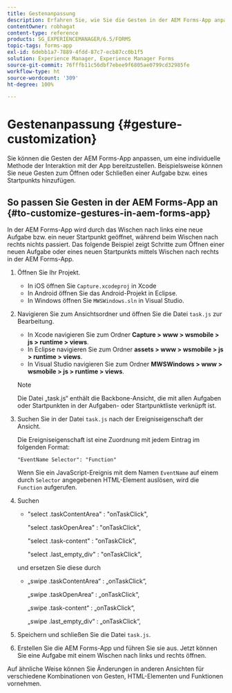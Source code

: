```yaml
---
title: Gestenanpassung
description: Erfahren Sie, wie Sie die Gesten in der AEM Forms-App anpassen. Sie können die Gesten anpassen, um eine individuelle Methode der Interaktion mit der Anwendung bereitzustellen.
contentOwner: robhagat
content-type: reference
products: SG_EXPERIENCEMANAGER/6.5/FORMS
topic-tags: forms-app
exl-id: 6debb1a7-7889-4fdd-87c7-ecb87cc0b1f5
solution: Experience Manager, Experience Manager Forms
source-git-commit: 76fffb11c56dbf7ebee9f6805ae0799cd32985fe
workflow-type: ht
source-wordcount: '309'
ht-degree: 100%

---
```


# Gestenanpassung {#gesture-customization}

Sie können die Gesten der AEM Forms-App anpassen, um eine individuelle Methode der Interaktion mit der App bereitzustellen. Beispielsweise können Sie neue Gesten zum Öffnen oder Schließen einer Aufgabe bzw. eines Startpunkts hinzufügen.

## So passen Sie Gesten in der AEM Forms-App an {#to-customize-gestures-in-aem-forms-app}

In der AEM Forms-App wird durch das Wischen nach links eine neue Aufgabe bzw. ein neuer Startpunkt geöffnet, während beim Wischen nach rechts nichts passiert. Das folgende Beispiel zeigt Schritte zum Öffnen einer neuen Aufgabe oder eines neuen Startpunkts mittels Wischen nach rechts in der AEM Forms-App.

1. Öffnen Sie Ihr Projekt.

   * In iOS öffnen Sie `Capture.xcodeproj` in Xcode
   * In Android öffnen Sie das Android-Projekt in Eclipse.
   * In Windows öffnen Sie `MWSWindows.sln` in Visual Studio.

1. Navigieren Sie zum Ansichtsordner und öffnen Sie die Datei `task.js` zur Bearbeitung.

   * In Xcode navigieren Sie zum Ordner **Capture > www > wsmobile > js > runtime > views**.
   * In Eclipse navigieren Sie zum Ordner **assets > www > wsmobile > js > runtime > views**.
   * In Visual Studio navigieren Sie zum Ordner **MWSWindows > www > wsmobile > js > runtime > views**.

   >[!NOTE]
   >
   >Die Datei „task.js“ enthält die Backbone-Ansicht, die mit allen Aufgaben oder Startpunkten in der Aufgaben- oder Startpunktliste verknüpft ist.

1. Suchen Sie in der Datei `task.js` nach der Ereigniseigenschaft der Ansicht.

   Die Ereigniseigenschaft ist eine Zuordnung mit jedem Eintrag im folgenden Format:

   `"EventName Selector": "Function"`

   Wenn Sie ein JavaScript-Ereignis mit dem Namen `EventName` auf einem durch `Selector` angegebenen HTML-Element auslösen, wird die `Function` aufgerufen.

1. Suchen

   * &quot;select .taskContentArea&quot; : &quot;onTaskClick&quot;,

     &quot;select .taskOpenArea&quot; : &quot;onTaskClick&quot;,

     &quot;select .task-content&quot; : &quot;onTaskClick&quot;,

     &quot;select .last_empty_div&quot; : &quot;onTaskClick&quot;,

   und ersetzen Sie diese durch

   * „swipe .taskContentArea“ : „onTaskClick“,

     „swipe .taskOpenArea“ : „onTaskClick“,

     „swipe .task-content“ : „onTaskClick“,

     „swipe .last_empty_div“ : „onTaskClick“,

1. Speichern und schließen Sie die Datei `task.js`.
1. Erstellen Sie die AEM Forms-App und führen Sie sie aus. Jetzt können Sie eine Aufgabe mit einem Wischen nach links und rechts öffnen.

Auf ähnliche Weise können Sie Änderungen in anderen Ansichten für verschiedene Kombinationen von Gesten, HTML-Elementen und Funktionen vornehmen.
